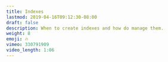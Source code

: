 ```yaml
---
title: Indexes 
lastmod: 2019-04-16T09:12:30-08:00
draft: false
description: When to create indexes and how do manage them. 
weight: 8
emoji: 🔥
vimeo: 330791909
video_length: 1:06
---
```

